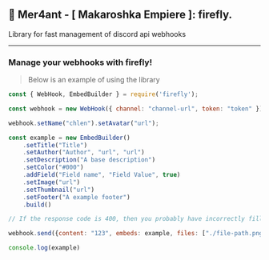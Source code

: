 ## 🦋 Mer4ant - [ Makaroshka Empiere ]: firefly.

Library for fast management of discord api webhooks

<hr>

### Manage your webhooks with firefly!

> Below is an example of using the library

```js
const { WebHook, EmbedBuilder } = require('firefly');

const webhook = new WebHook({ channel: "channel-url", token: "token" });

webhook.setName("chlen").setAvatar("url");

const example = new EmbedBuilder()
    .setTitle("Title")
    .setAuthor("Author", "url", "url")
    .setDescription("A base description")
    .setColor("#000")
    .addField("Field name", "Field Value", true)
    .setImage("url")
    .setThumbnail("url")
    .setFooter("A example footer")
    .build()

// If the response code is 400, then you probably have incorrectly filled in embed, consider the validity of the links!

webhook.send({content: "123", embeds: example, files: ["./file-path.png"]});

console.log(example)
```
